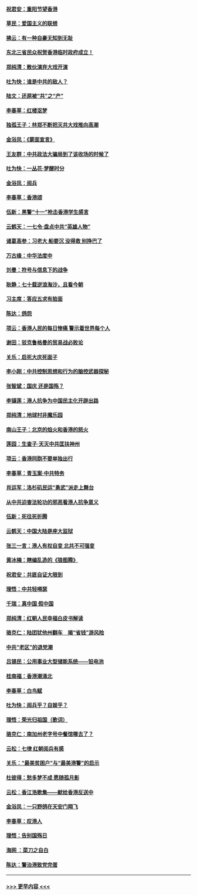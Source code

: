 #### [祝君安：重阳节望香港](../pages/nsc993/n11573190.md?t=10070733) 
#### [草民：爱国主义的联想](../pages/nsc993/n11572333.md?t=10070733) 
#### [拂云：有一种自豪无知到无耻](../pages/nsc993/n11572006.md?t=10070733) 
#### [东北三省民众祝贺香港临时政府成立！](../pages/nsc993/n11571215.md?t=10070733) 
#### [郑纯清：散伙演弃大戏开演](../pages/nsc993/n11570826.md?t=10070733) 
#### [吐为快：谁是中共的敌人？](../pages/nsc993/n11570817.md?t=10070733) 
#### [陆文：还原被“共”之“产”](../pages/nsc993/n11570798.md?t=10070733) 
#### [李春草：红楼沤梦](../pages/nsc993/n11569673.md?t=10070733) 
#### [独孤王子：林郑不断把灭共大戏推向高潮](../pages/nsc993/n11569381.md?t=10070733) 
#### [金浴凤：《蒙面宣言》](../pages/nsc993/n11569368.md?t=10070733) 
#### [王友群：中共政法大骗局到了该收场的时候了](../pages/nsc993/n11568940.md?t=10070733) 
#### [吐为快：一丛花‧梦醒时分](../pages/nsc993/n11567491.md?t=10070733) 
#### [金浴凤：阅兵](../pages/nsc993/n11567454.md?t=10070733) 
#### [李春草：香港颂](../pages/nsc993/n11567444.md?t=10070733) 
#### [伍新：黑警“十一”枪击香港学生感言](../pages/nsc993/n11567426.md?t=10070733) 
#### [云鹤天：一七令‧盘点中共“英雄人物”](../pages/nsc993/n11567091.md?t=10070733) 
#### [诸葛高参：习老大 船要沉 没得救 别挣巴了](../pages/nsc993/n11566976.md?t=10070733) 
#### [万古缘：中华法度中](../pages/nsc993/n11566726.md?t=10070733) 
#### [刘曼：符号与信息下的战争](../pages/nsc993/n11564655.md?t=10070733) 
#### [耿静：七十载逆浪淘沙，且看今朝](../pages/nsc993/n11564520.md?t=10070733) 
#### [习主席：答应五求有脸面](../pages/nsc993/n11563953.md?t=10070733) 
#### [陈达：鸽怨](../pages/nsc993/n11561879.md?t=10070733) 
#### [项云：香港人民的每日惨痛  警示着世界每个人](../pages/nsc993/n11559273.md?t=10070733) 
#### [谢田：驳克鲁格曼的贸易战必败论](../pages/nsc993/n11555840.md?t=10070733) 
#### [关乐：启死大庆死面子](../pages/nsc993/n11556823.md?t=10070733) 
#### [李小刚：中共控制思想和行为的脑控武器探秘](../pages/nsc993/n11556776.md?t=10070733) 
#### [张智斌：国庆  还是国殇？](../pages/nsc993/n11556617.md?t=10070733) 
#### [李镇莲：港人抗争为中国民主化开辟出路](../pages/nsc993/n11556570.md?t=10070733) 
#### [郑纯清：地球村非魔乐园](../pages/nsc993/n11555415.md?t=10070733) 
#### [南山王子：北京的焰火和香港的怒火](../pages/nsc993/n11555318.md?t=10070733) 
#### [莲园：生查子·天灭中共匡扶神州](../pages/nsc993/n11555302.md?t=10070733) 
#### [项云：香港同胞不要单独出行](../pages/nsc993/n11555276.md?t=10070733) 
#### [李春草：青玉案‧中共特务](../pages/nsc993/n11552356.md?t=10070733) 
#### [肖运军：洛杉矶民运“勇武”派走上舞台](../pages/nsc993/n11551595.md?t=10070733) 
#### [从中共迫害法轮功的邪恶看港人抗争意义](../pages/nsc993/n11540858.md?t=10070733) 
#### [伍新：死往死折腾](../pages/nsc993/n11550174.md?t=10070733) 
#### [云鹤天：中国大陆是座大监狱](../pages/nsc993/n11550155.md?t=10070733) 
#### [张三一言：港人有权自变 北共不可强变](../pages/nsc993/n11550132.md?t=10070733) 
#### [黄冰楠：瞎编乱造的《狼图腾》](../pages/nsc993/n11550082.md?t=10070733) 
#### [祝君安：共匪自证大限到](../pages/nsc993/n11550041.md?t=10070733) 
#### [理悟：中共轻嘚瑟](../pages/nsc993/n11547978.md?t=10070733) 
#### [千瑞：真中国 假中国](../pages/nsc993/n11547865.md?t=10070733) 
#### [郑纯清：红朝人民幸福白皮书解读](../pages/nsc993/n11547499.md?t=10070733) 
#### [骆克仁：陆团犹他州翻车　揭“省钱”游风险](../pages/nsc993/n11546977.md?t=10070733) 
#### [中共“老区”的退党潮](../pages/nsc993/n11545995.md?t=10070733) 
#### [吕锡民：公用事业大型储能系统——铅电池](../pages/nsc993/n11545701.md?t=10070733) 
#### [桂南福：香港潮涌北](../pages/nsc993/n11545682.md?t=10070733) 
#### [李春草：白鸟赋](../pages/nsc993/n11545663.md?t=10070733) 
#### [吐为快：阅兵乎？自娱乎？](../pages/nsc993/n11545625.md?t=10070733) 
#### [理悟：荣光归祖国（歌词）](../pages/nsc993/n11545616.md?t=10070733) 
#### [骆克仁：南加州老字号中餐馆哪去了？](../pages/nsc993/n11545120.md?t=10070733) 
#### [云松：七律 红朝阅兵有感](../pages/nsc993/n11542394.md?t=10070733) 
#### [关乐：“最美贫困户”与“最美港警”的启示](../pages/nsc993/n11542252.md?t=10070733) 
#### [杜彼得：愁多梦不成 愿随孤月影](../pages/nsc993/n11540296.md?t=10070733) 
#### [云松：香江浩歌集——献给香港反送中](../pages/nsc993/n11540149.md?t=10070733) 
#### [金浴凤：一只野鸽在天安门翔飞](../pages/nsc993/n11540280.md?t=10070733) 
#### [李春草：叹港人](../pages/nsc993/n11540119.md?t=10070733) 
#### [理悟：告别国殇日](../pages/nsc993/n11539610.md?t=10070733) 
#### [海网 ：菜刀之自白](../pages/nsc993/n11539597.md?t=10070733) 
#### [陈达：警治港致党完蛋](../pages/nsc993/n11538127.md?t=10070733) 

----
#### [ >>> 更早内容 <<< ](../indexes/nsc993-earlier.md)
